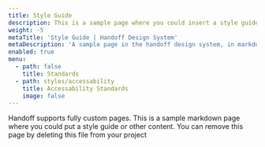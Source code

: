 ```yaml
---
title: Style Guide
description: This is a sample page where you could insert a style guide.
weight: -5
metaTitle: 'Style Guide | Handoff Design System'
metaDescription: 'A sample page in the handoff design system, in markdown'
enabled: true
menu: 
  - path: false
    title: Standards
  - path: styles/accessability
    title: Accessability Standards
    image: false
---
```


Handoff supports fully custom pages.  This is a sample markdown page where you 
could put a style guide or other content.  You can remove this page by deleting
this file from your project